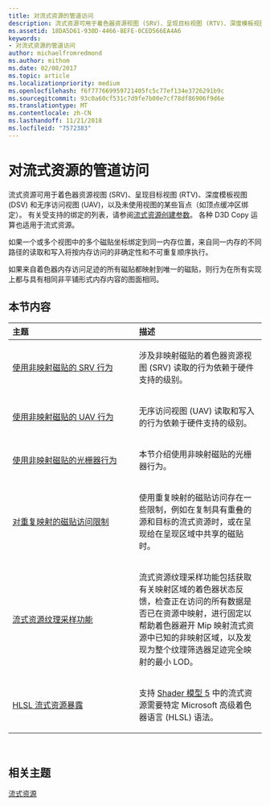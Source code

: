 ```yaml
---
title: 对流式资源的管道访问
description: 流式资源可用于着色器资源视图 (SRV)、呈现目标视图 (RTV)、深度模板视图 (DSV) 和无序访问视图 (UAV)，以及未使用视图的某些盲点（如顶点缓冲区绑定）。
ms.assetid: 18DA5D61-930D-4466-8EFE-0CED566EA4A6
keywords:
- 对流式资源的管道访问
author: michaelfromredmond
ms.author: mithom
ms.date: 02/08/2017
ms.topic: article
ms.localizationpriority: medium
ms.openlocfilehash: f6f777669959721405fc5c77ef134e3726291b9c
ms.sourcegitcommit: 93c0a60cf531c7d9fe7b00e7cf78df86906f9d6e
ms.translationtype: MT
ms.contentlocale: zh-CN
ms.lasthandoff: 11/21/2018
ms.locfileid: "7572383"
---
```

# <a name="pipeline-access-to-streaming-resources"></a>对流式资源的管道访问


流式资源可用于着色器资源视图 (SRV)、呈现目标视图 (RTV)、深度模板视图 (DSV) 和无序访问视图 (UAV)，以及未使用视图的某些盲点（如顶点缓冲区绑定）。 有关受支持的绑定的列表，请参阅[流式资源创建参数](streaming-resource-creation-parameters.md)。 各种 D3D Copy 运算也适用于流式资源。

如果一个或多个视图中的多个磁贴坐标绑定到同一内存位置，来自同一内存的不同路径的读取和写入将按内存访问的非确定性和不可重复顺序执行。

如果来自着色器内存访问足迹的所有磁贴都映射到唯一的磁贴，则行为在所有实现上都与具有相同非平铺形式内存内容的图面相同。

## <a name="span-idin-this-sectionspanin-this-section"></a><span id="in-this-section"></span>本节内容


<table>
<colgroup>
<col width="50%" />
<col width="50%" />
</colgroup>
<thead>
<tr class="header">
<th align="left">主题</th>
<th align="left">描述</th>
</tr>
</thead>
<tbody>
<tr class="odd">
<td align="left"><p><a href="srv-behavior-with-non-mapped-tiles.md">使用非映射磁贴的 SRV 行为</a></p></td>
<td align="left"><p>涉及非映射磁贴的着色器资源视图 (SRV) 读取的行为依赖于硬件支持的级别。</p></td>
</tr>
<tr class="even">
<td align="left"><p><a href="uav-behavior-with-non-mapped-tiles.md">使用非映射磁贴的 UAV 行为</a></p></td>
<td align="left"><p>无序访问视图 (UAV) 读取和写入的行为依赖于硬件支持的级别。</p></td>
</tr>
<tr class="odd">
<td align="left"><p><a href="rasterizer-behavior-with-non-mapped-tiles.md">使用非映射磁贴的光栅器行为</a></p></td>
<td align="left"><p>本节介绍使用非映射磁贴的光栅器行为。</p></td>
</tr>
<tr class="even">
<td align="left"><p><a href="tile-access-limitations-with-duplicate-mappings.md">对重复映射的磁贴访问限制</a></p></td>
<td align="left"><p>使用重复映射的磁贴访问存在一些限制，例如在复制具有重叠的源和目标的流式资源时，或在呈现给在呈现区域中共享的磁贴时。</p></td>
</tr>
<tr class="odd">
<td align="left"><p><a href="streaming-resources-texture-sampling-features.md">流式资源纹理采样功能</a></p></td>
<td align="left"><p>流式资源纹理采样功能包括获取有关映射区域的着色器状态反馈，检查正在访问的所有数据是否已在资源中映射，进行固定以帮助着色器避开 Mip 映射流式资源中已知的非映射区域，以及发现为整个纹理筛选器足迹完全映射的最小 LOD。</p></td>
</tr>
<tr class="even">
<td align="left"><p><a href="hlsl-streaming-resources-exposure.md">HLSL 流式资源暴露</a></p></td>
<td align="left"><p>支持 <a href="https://msdn.microsoft.com/library/windows/desktop/ff471356">Shader 模型 5</a> 中的流式资源需要特定 Microsoft 高级着色器语言 (HLSL) 语法。</p></td>
</tr>
</tbody>
</table>

 

## <a name="span-idrelated-topicsspanrelated-topics"></a><span id="related-topics"></span>相关主题


[流式资源](streaming-resources.md)

 

 




